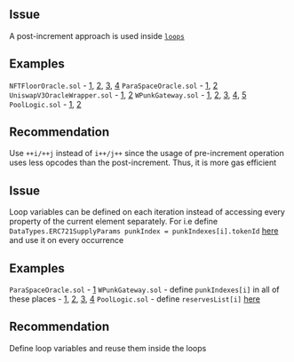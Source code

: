 ## Issue
A post-increment approach is used inside [`loops`](https://github.com/code-423n4/2022-11-paraspace/blob/main/paraspace-core/contracts/misc/NFTFloorOracle.sol#L229)
## Examples
`NFTFloorOracle.sol` - [1](https://github.com/code-423n4/2022-11-paraspace/blob/main/paraspace-core/contracts/misc/NFTFloorOracle.sol#L229), [2](https://github.com/code-423n4/2022-11-paraspace/blob/main/paraspace-core/contracts/misc/NFTFloorOracle.sol#L291), [3](https://github.com/code-423n4/2022-11-paraspace/blob/main/paraspace-core/contracts/misc/NFTFloorOracle.sol#L321), [4](https://github.com/code-423n4/2022-11-paraspace/blob/main/paraspace-core/contracts/misc/NFTFloorOracle.sol#L413)
`ParaSpaceOracle.sol` - [1](https://github.com/code-423n4/2022-11-paraspace/blob/main/paraspace-core/contracts/misc/ParaSpaceOracle.sol#L95), [2](https://github.com/code-423n4/2022-11-paraspace/blob/main/paraspace-core/contracts/misc/ParaSpaceOracle.sol#L197)
`UniswapV3OracleWrapper.sol` - [1](https://github.com/code-423n4/2022-11-paraspace/blob/main/paraspace-core/contracts/misc/UniswapV3OracleWrapper.sol#L193), [2](https://github.com/code-423n4/2022-11-paraspace/blob/main/paraspace-core/contracts/misc/UniswapV3OracleWrapper.sol#L210)
`WPunkGateway.sol` - [1](https://github.com/code-423n4/2022-11-paraspace/blob/main/paraspace-core/contracts/ui/WPunkGateway.sol#L82), [2](https://github.com/code-423n4/2022-11-paraspace/blob/main/paraspace-core/contracts/ui/WPunkGateway.sol#L109), [3](https://github.com/code-423n4/2022-11-paraspace/blob/main/paraspace-core/contracts/ui/WPunkGateway.sol#L113), [4](https://github.com/code-423n4/2022-11-paraspace/blob/main/paraspace-core/contracts/ui/WPunkGateway.sol#L136), [5](https://github.com/code-423n4/2022-11-paraspace/blob/main/paraspace-core/contracts/ui/WPunkGateway.sol#L174)
`PoolLogic.sol` - [1](https://github.com/code-423n4/2022-11-paraspace/blob/main/paraspace-core/contracts/protocol/libraries/logic/PoolLogic.sol#L58), [2](https://github.com/code-423n4/2022-11-paraspace/blob/main/paraspace-core/contracts/protocol/libraries/logic/PoolLogic.sol#L104)
## Recommendation
Use `++i/++j` instead of `i++/j++` since the usage of pre-increment operation uses less opcodes than the post-increment. Thus, it is more gas efficient

## Issue
Loop variables can be defined on each iteration instead of accessing every property of the current element separately. For i.e define `DataTypes.ERC721SupplyParams punkIndex = punkIndexes[i].tokenId` [here](https://github.com/code-423n4/2022-11-paraspace/blob/main/paraspace-core/contracts/ui/WPunkGateway.sol#L83) and use it on every occurrence
## Examples
`ParaSpaceOracle.sol` - [1](https://github.com/code-423n4/2022-11-paraspace/blob/main/paraspace-core/contracts/misc/ParaSpaceOracle.sol#L96)
`WPunkGateway.sol` - define `punkIndexes[i]` in all of these places - [1](https://github.com/code-423n4/2022-11-paraspace/blob/main/paraspace-core/contracts/ui/WPunkGateway.sol#L83), [2](https://github.com/code-423n4/2022-11-paraspace/blob/main/paraspace-core/contracts/ui/WPunkGateway.sol#L114), [3](https://github.com/code-423n4/2022-11-paraspace/blob/main/paraspace-core/contracts/ui/WPunkGateway.sol#L137), [4](https://github.com/code-423n4/2022-11-paraspace/blob/main/paraspace-core/contracts/ui/WPunkGateway.sol#L175)
`PoolLogic.sol` - define `reservesList[i]` [here](https://github.com/code-423n4/2022-11-paraspace/blob/main/paraspace-core/contracts/protocol/libraries/logic/PoolLogic.sol#L59)
## Recommendation
Define loop variables and reuse them inside the loops